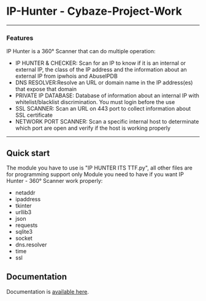 # IP-Hunter - Cybaze-Project-Work

------------
### Features
IP Hunter is a 360° Scanner that can do multiple operation:

* IP HUNTER & CHECKER:
  Scan for an IP to know if it is an internal or external IP, the class of the IP address and the information about an external IP from ipwhois and AbuseIPDB
* DNS RESOLVER:Resolve an URL or domain name in the IP address(es) that expose that domain
* PRIVATE IP DATABASE: Database of information about an internal IP with whitelist/blacklist discrimination. You must login before the use
* SSL SCANNER: Scan an URL on 443 port to collect information about SSL certificate
* NETWORK PORT SCANNER: Scan a specific internal host to determinate which port are open and verify if the host is working properly
------------



Quick start
-----------
The module you have to use is "IP HUNTER ITS TTF.py", all other files are for programming support only
Module you need to have if you want IP Hunter - 360° Scanner work properly:

* netaddr
* ipaddress
* tkinter
* urllib3
* json
* requests
* sqlite3
* socket
* dns.resolver
* time
* ssl


Documentation
-------------

Documentation is [available here](https://drive.google.com/file/d/1Q9rXa2MBs_8n695Y5flkLaPGahGHr7uI/view?usp=sharing).


